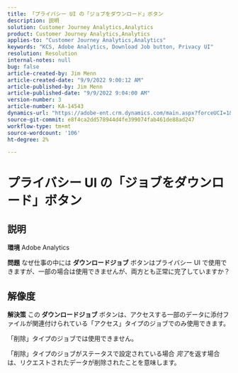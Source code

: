 ```yaml
---
title: 「プライバシー UI の「ジョブをダウンロード」ボタン
description: 説明
solution: Customer Journey Analytics,Analytics
product: Customer Journey Analytics,Analytics
applies-to: "Customer Journey Analytics,Analytics"
keywords: "KCS, Adobe Analytics, Download Job button, Privacy UI"
resolution: Resolution
internal-notes: null
bug: false
article-created-by: Jim Menn
article-created-date: "9/9/2022 9:00:12 AM"
article-published-by: Jim Menn
article-published-date: "9/9/2022 9:04:00 AM"
version-number: 3
article-number: KA-14543
dynamics-url: "https://adobe-ent.crm.dynamics.com/main.aspx?forceUCI=1&pagetype=entityrecord&etn=knowledgearticle&id=df343ccf-1d30-ed11-9db1-0022480866ad"
source-git-commit: e8f4ca2dd578944d4fe399074fab461de88ad247
workflow-type: tm+mt
source-wordcount: '106'
ht-degree: 2%

---
```


# プライバシー UI の「ジョブをダウンロード」ボタン

## 説明


<b>環境</b>
Adobe Analytics

<b>問題</b>
なぜ仕事の中には <b>ダウンロードジョブ</b> ボタンはプライバシー UI で使用できますが、一部の場合は使用できませんが、両方とも正常に完了していますか？


## 解像度


<b>解決策</b>
この<b> ダウンロードジョブ</b> ボタンは、アクセスする一部のデータに添付ファイルが関連付けられている「アクセス」タイプのジョブでのみ使用できます。

「削除」タイプのジョブでは使用できません。

「削除」タイプのジョブがステータスで設定されている場合 *完了*&#x200B;を返す場合は、リクエストされたデータが削除されたことを意味します。
